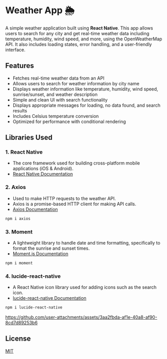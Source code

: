 # Weather App 🌦

A simple weather application built using **React Native**. This app allows users to search for any city and get real-time weather data including temperature, humidity, wind speed, and more, using the OpenWeatherMap API. It also includes loading states, error handling, and a user-friendly interface.

## Features

- Fetches real-time weather data from an API
- Allows users to search for weather information by city name
- Displays weather information like temperature, humidity, wind speed, sunrise/sunset, and weather description
- Simple and clean UI with search functionality
- Displays appropriate messages for loading, no data found, and search results
- Includes Celsius temperature conversion
- Optimized for performance with conditional rendering

## Libraries Used

### 1. **React Native**
   - The core framework used for building cross-platform mobile applications (iOS & Android).
   - [React Native Documentation](https://reactnative.dev/)

### 2. **Axios**
   - Used to make HTTP requests to the weather API.
   - Axios is a promise-based HTTP client for making API calls.
   - [Axios Documentation](https://axios-http.com/)

```bash
npm i axios
```

### 3. **Moment**
   - A lightweight library to handle date and time formatting, specifically to format the sunrise and sunset times.
   - [Moment.js Documentation](https://momentjs.com/)

```bash
npm i moment
```

### 4. **lucide-react-native**
   - A React Native icon library used for adding icons such as the search icon.
   - [lucide-react-native Documentation](https://www.npmjs.com/package/lucide-react-native)

```bash
npm i lucide-react-native
```


https://github.com/user-attachments/assets/3aa2fbda-af1e-40a8-af90-8cd7d89253b6



## License

[MIT](https://choosealicense.com/licenses/mit/)
